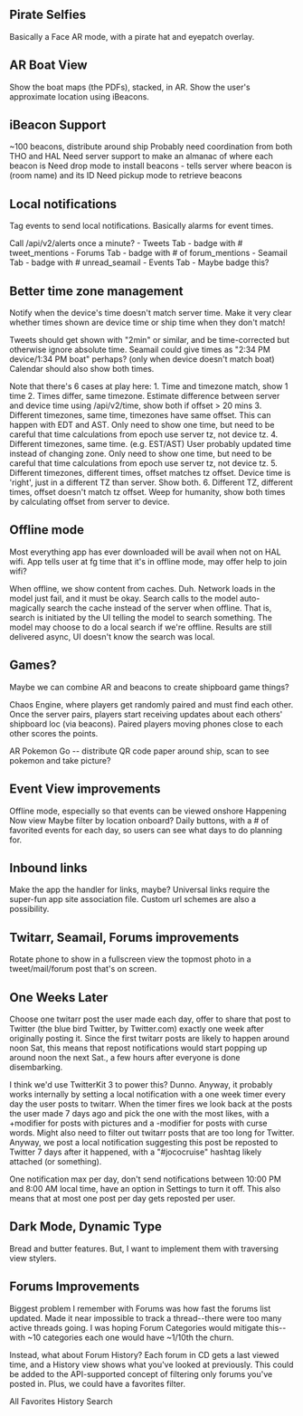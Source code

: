 ## Pirate Selfies
Basically a Face AR mode, with a pirate hat and eyepatch overlay.

## AR Boat View
Show the boat maps (the PDFs), stacked, in AR.
Show the user's approximate location using iBeacons.

## iBeacon Support
~100 beacons, distribute around ship
Probably need coordination from both THO and HAL 
Need server support to make an almanac of where each beacon is
Need drop mode to install beacons - tells server where beacon is (room name) and its ID
Need pickup mode to retrieve beacons

## Local notifications
Tag events to send local notifications. Basically alarms for event times.

Call /api/v2/alerts once a minute? 
	- Tweets Tab - badge with # tweet_mentions
	- Forums Tab - badge with # of forum_mentions
	- Seamail Tab - badge with # unread_seamail
	- Events Tab - Maybe badge this?
	 

## Better time zone management
Notify when the device's time doesn't match server time.
Make it very clear whether times shown are device time or ship time when they don't match!

Tweets should get shown with "2min" or similar, and be time-corrected but otherwise ignore absolute time.
Seamail could give times as "2:34 PM device/1:34 PM boat" perhaps? (only when device doesn't match boat)
Calendar should also show both times.

Note that there's 6 cases at play here:
	1. Time and timezone match, show 1 time
	2. Times differ, same timezone. Estimate difference between server and device time using /api/v2/time, show both if offset > 20 mins
	3. Different timezones, same time, timezones have same offset. This can happen with EDT and AST. Only need to show one time,
		but need to be careful that time calculations from epoch use server tz, not device tz.
	4. Different timezones, same time. (e.g. EST/AST) User probably updated time instead of changing zone. Only need to show one time,
		but need to be careful that time calculations from epoch use server tz, not device tz.
	5. Different timezones, different times, offset matches tz offset. Device time is 'right', just in a different TZ than server. Show both.
	6. Different TZ, different times, offset doesn't match tz offset. Weep for humanity, show both times by calculating offset from server
		to device. 

## Offline mode
Most everything app has ever downloaded will be avail when not on HAL wifi.
App tells user at fg time that it's in offline mode, may offer help to join wifi?

When offline, we show content from caches. Duh. Network loads in the model just fail, and it must be okay.
Search calls to the model auto-magically search the cache instead of the server when offline.
That is, search is initiated by the UI telling the model to search something. The model may choose to do a local search if we're offline.
Results are still delivered async, UI doesn't know the search was local.

## Games?
Maybe we can combine AR and beacons to create shipboard game things?

Chaos Engine, where players get randomly paired and must find each other. Once the server pairs, players start receiving updates
about each others' shipboard loc (via beacons). Paired players moving phones close to each other scores the points.

AR Pokemon Go -- distribute QR code paper around ship, scan to see pokemon and take picture?

## Event View improvements
Offline mode, especially so that events can be viewed onshore
Happening Now view
Maybe filter by location onboard?
Daily buttons, with a # of favorited events for each day, so users can see what days to do planning for.

## Inbound links
Make the app the handler for links, maybe? Universal links require the super-fun app site association file.
Custom url schemes are also a possibility.

## Twitarr, Seamail, Forums improvements
Rotate phone to show in a fullscreen view the topmost photo in a tweet/mail/forum post that's on screen.

## One Weeks Later
Choose one twitarr post the user made each day, offer to share that post to Twitter (the blue bird Twitter, by Twitter.com)
exactly one week after originally posting it. Since the first twitarr posts are likely to happen around noon Sat, this means that repost
notifications would start popping up around noon the next Sat., a few hours after everyone is done disembarking.

I think we'd use TwitterKit 3 to power this? Dunno. Anyway, it probably works internally by setting a local notification with a one week
timer every day the user posts to twitarr. When the timer fires we look back at the posts the user made 7 days ago and pick the one with
the most likes, with a +modifier for posts with pictures and a -modifier for posts with curse words. Might also need to filter out twitarr 
posts that are too long for Twitter. Anyway, we post a local notification suggesting this post be reposted to Twitter 7 days after it happened, 
with a "#jococruise" hashtag likely attached (or something).

One notification max per day, don't send notifications between 10:00 PM and 8:00 AM local time, have an option in Settings to turn it off.
This also means that at most one post per day gets reposted per user.

## Dark Mode, Dynamic Type

Bread and butter features. But, I want to implement them with traversing view stylers. 

## Forums Improvements
Biggest problem I remember with Forums was how fast the forums list updated. Made it near impossible to track a thread--there were too 
many active threads going. I was hoping Forum Categories would mitigate this--with ~10 categories each one would have ~1/10th the
churn.

Instead, what about Forum History? Each forum in CD gets a last viewed time, and a History view shows what you've looked at previously.
This could be added to the API-supported concept of filtering only forums you've posted in.
Plus, we could have a favorites filter.

All
Favorites
History
Search
